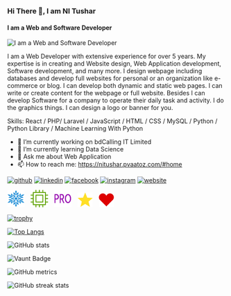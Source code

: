 ### Hi There 👋, I am NI Tushar
#### I am a Web and Software Developer
![I am a Web and Software Developer](https://media.dev.to/cdn-cgi/image/width=1000,height=420,fit=cover,gravity=auto,format=auto/https%3A%2F%2Fdev-to-uploads.s3.amazonaws.com%2Fi%2Fih809fphbnslllg4rfnh.JPG)

I am a Web Developer with extensive experience for over 5 years. My expertise is in creating and Website design, Web Application development, Software development, and many more. I design webpage including databases and develop full websites for personal or an organization like e-commerce or blog. I can develop both dynamic and static web pages. I can write or create content for the webpage or full website. Besides I can develop Software for a company to operate their daily task and activity. I do the graphics things. I can design a logo or banner for you.

Skills: React / PHP/ Laravel / JavaScript / HTML / CSS / MySQL / Python / Python Library / Machine Learning With Python

- 🔭 I’m currently working on bdCalling IT Limited 
- 🌱 I’m currently learning Data Science 
- 💬 Ask me about Web Application 
- 📫 How to reach me: https://nitushar.pvaatoz.com/#home 


[<img src='https://cdn.jsdelivr.net/npm/simple-icons@3.0.1/icons/github.svg' alt='github' height='40'>](https://github.com/NI-Tushar)  [<img src='https://cdn.jsdelivr.net/npm/simple-icons@3.0.1/icons/linkedin.svg' alt='linkedin' height='40'>](https://www.linkedin.com/in/https://www.linkedin.com/in/ni-tushar-858b31236//)  [<img src='https://cdn.jsdelivr.net/npm/simple-icons@3.0.1/icons/facebook.svg' alt='facebook' height='40'>](https://www.facebook.com/https://www.facebook.com/profile.php?id=100017143892899)  [<img src='https://cdn.jsdelivr.net/npm/simple-icons@3.0.1/icons/instagram.svg' alt='instagram' height='40'>](https://www.instagram.com/https://www.instagram.com/ni_tushar06//)  [<img src='https://cdn.jsdelivr.net/npm/simple-icons@3.0.1/icons/icloud.svg' alt='website' height='40'>](https://nitushar.pvaatoz.com/#home)  

<a href='https://archiveprogram.github.com/'><img src='https://raw.githubusercontent.com/acervenky/animated-github-badges/master/assets/acbadge.gif' width='40' height='40'></a> <a href='https://docs.github.com/en/developers'><img src='https://raw.githubusercontent.com/acervenky/animated-github-badges/master/assets/devbadge.gif' width='40' height='40'></a> <a href='https://github.com/pricing'><img src='https://raw.githubusercontent.com/acervenky/animated-github-badges/master/assets/pro.gif' width='40' height='40'></a> <a href='https://stars.github.com/'><img src='https://raw.githubusercontent.com/acervenky/animated-github-badges/master/assets/starbadge.gif' width='35' height='35'></a> <a href='https://docs.github.com/en/github/supporting-the-open-source-community-with-github-sponsors'><img src='https://raw.githubusercontent.com/acervenky/animated-github-badges/master/assets/sponsorbadge.gif' width='35' height='35'></a> 

[![trophy](https://github-profile-trophy.vercel.app/?username=NI-Tushar)](https://github.com/ryo-ma/github-profile-trophy)

[![Top Langs](https://github-readme-stats.vercel.app/api/top-langs/?username=NI-Tushar)](https://github.com/anuraghazra/github-readme-stats)

![GitHub stats](https://github-readme-stats.vercel.app/api?username=NI-Tushar&show_icons=true&count_private=true)  

![Vaunt Badge](https://api.vaunt.dev/v1/github/entities/NI-Tushar/contributions?format=svg&private=true)  

![GitHub metrics](https://metrics.lecoq.io/NI-Tushar)  

![GitHub streak stats](https://streak-stats.demolab.com/?user=NI-Tushar)  

